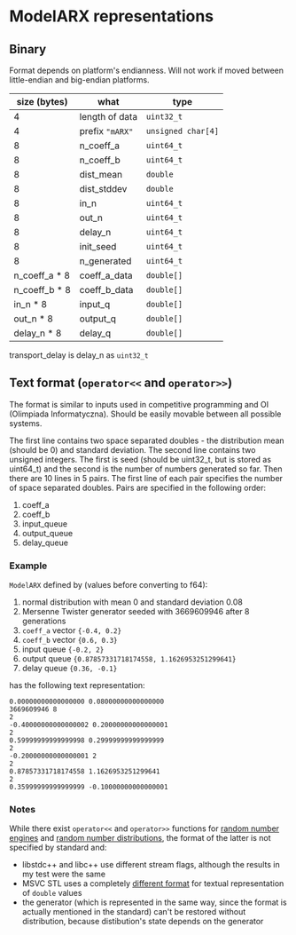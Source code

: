 # ModelARX representations

## Binary

Format depends on platform's endianness. Will not work if moved between little-endian and big-endian platforms.

| size (bytes) | what | type |
| ------------ | ---- | ---- |
| 4 | length of data | `uint32_t` |
| 4 | prefix `"mARX"` | `unsigned char[4]` |
| 8 | n_coeff_a | `uint64_t` |
| 8 | n_coeff_b | `uint64_t` |
| 8 | dist_mean | `double` |
| 8 | dist_stddev | `double` |
| 8 | in_n | `uint64_t` |
| 8 | out_n | `uint64_t` |
| 8 | delay_n | `uint64_t` |
| 8 | init_seed | `uint64_t` |
| 8 | n_generated | `uint64_t` |
| n_coeff_a * 8 | coeff_a_data | `double[]` |
| n_coeff_b * 8 | coeff_b_data | `double[]` |
| in_n * 8 | input_q | `double[]` |
| out_n * 8 | output_q | `double[]` |
| delay_n * 8 | delay_q | `double[]` |

transport_delay is delay_n as `uint32_t`

## Text format (`operator<<` and `operator>>`)

The format is similar to inputs used in competitive programming and OI (Olimpiada Informatyczna). Should be easily movable between all possible systems.

The first line contains two space separated doubles - the distribution mean (should be 0) and standard deviation. The second line contains two unsigned integers. The first is seed (should be uint32_t, but is stored as uint64_t) and the second is the number of numbers generated so far. Then there are 10 lines in 5 pairs. The first line of each pair specifies the number of space separated doubles. Pairs are specified in the following order:

1. coeff_a
2. coeff_b
3. input_queue
4. output_queue
5. delay_queue

### Example

`ModelARX` defined by (values before converting to f64):

1. normal distribution with mean 0 and standard deviation 0.08
2. Mersenne Twister generator seeded with 3669609946 after 8 generations
3. `coeff_a` vector `{-0.4, 0.2}`
4. `coeff_b` vector `{0.6, 0.3}`
5. input queue `{-0.2, 2}`
6. output queue `{0.87857331718174558, 1.1626953251299641}`
7. delay queue `{0.36, -0.1}`

has the following text representation:

```
0.00000000000000000 0.08000000000000000
3669609946 8
2
-0.40000000000000002 0.20000000000000001
2
0.59999999999999998 0.29999999999999999
2
-0.20000000000000001 2
2
0.87857331718174558 1.1626953251299641
2
0.35999999999999999 -0.10000000000000001

```

### Notes

While there exist `operator<<` and `operator>>` functions for [random number engines](https://eel.is/c++draft/rand.req.eng) and [random number distributions](https://eel.is/c++draft/rand.req.dist), the format of the latter is not specified by standard and:

- libstdc++ and libc++ use different stream flags, although the results in my test were the same
- MSVC STL uses a completely [different format](https://github.com/microsoft/STL/blob/0515a05b394596de92d08cb0f352614479a2a883/stl/inc/random#L88-L101) for textual representation of `double` values
- the generator (which is represented in the same way, since the format is actually mentioned in the standard) can't be restored without distribution, because distibution's state depends on the generator
